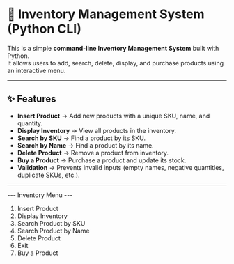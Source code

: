 # 🛒 Inventory Management System (Python CLI)

This is a simple **command-line Inventory Management System** built with Python.  
It allows users to add, search, delete, display, and purchase products using an interactive menu.

---

## ✨ Features
- **Insert Product** → Add new products with a unique SKU, name, and quantity.  
- **Display Inventory** → View all products in the inventory.  
- **Search by SKU** → Find a product by its SKU.  
- **Search by Name** → Find a product by its name.  
- **Delete Product** → Remove a product from inventory.  
- **Buy a Product** → Purchase a product and update its stock.  
- **Validation** → Prevents invalid inputs (empty names, negative quantities, duplicate SKUs, etc.).

---

--- Inventory Menu ---
1. Insert Product
2. Display Inventory
3. Search Product by SKU
4. Search Product by Name
5. Delete Product
6. Exit
7. Buy a Product
